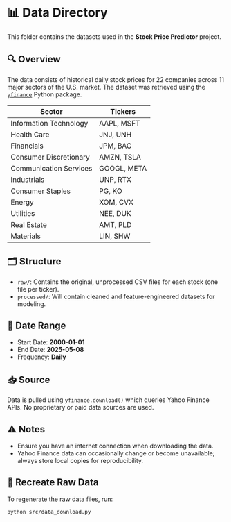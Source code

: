 # 📊 Data Directory

This folder contains the datasets used in the **Stock Price Predictor** project.

## 🔍 Overview

The data consists of historical daily stock prices for 22 companies across 11 major sectors of the U.S. market. The dataset was retrieved using the [`yfinance`](https://pypi.org/project/yfinance/) Python package.

| Sector                     | Tickers           |
|----------------------------|-------------------|
| Information Technology     | AAPL, MSFT        |
| Health Care                | JNJ, UNH          |
| Financials                 | JPM, BAC          |
| Consumer Discretionary     | AMZN, TSLA        |
| Communication Services     | GOOGL, META       |
| Industrials                | UNP, RTX          |
| Consumer Staples           | PG, KO            |
| Energy                     | XOM, CVX          |
| Utilities                  | NEE, DUK          |
| Real Estate                | AMT, PLD          |
| Materials                  | LIN, SHW          |

## 🗂 Structure

- `raw/`: Contains the original, unprocessed CSV files for each stock (one file per ticker).
- `processed/`: Will contain cleaned and feature-engineered datasets for modeling.

## 📅 Date Range

- Start Date: **2000-01-01**
- End Date: **2025-05-08**
- Frequency: **Daily**

## 📥 Source

Data is pulled using `yfinance.download()` which queries Yahoo Finance APIs. No proprietary or paid data sources are used.

## ⚠️ Notes

- Ensure you have an internet connection when downloading the data.
- Yahoo Finance data can occasionally change or become unavailable; always store local copies for reproducibility.

## 🔁 Recreate Raw Data

To regenerate the raw data files, run:

```bash
python src/data_download.py
